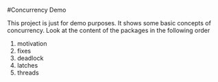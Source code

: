 #Concurrency Demo

This project is just for demo purposes. It shows some basic concepts of concurrency.
Look at the content of the packages in the following order
1. motivation
2. fixes
3. deadlock
4. latches
5. threads

